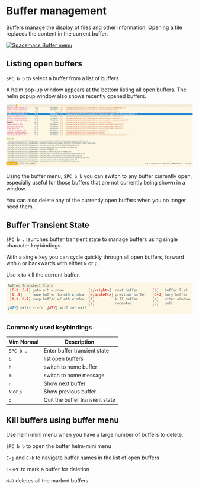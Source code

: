 # Buffer management

Buffers manage the display of files and other information. Opening a file replaces the content in the current buffer.

[![Spacemacs Buffer menu](../images/spacemacs-buffer-menu.png)](/images/spacemacs-buffer-menu.png)

## Listing open buffers

`SPC b b` to select a buffer from a list of buffers

A helm pop-up window appears at the bottom listing all open buffers.  The helm popup window also shows recently opened buffers.

![Spacemacs - Buffer menu - List Buffers - Helm Mini buffer](/images/spacemacs-buffer-menu-list-buffers-helm-mini.png)

Using the buffer menu, `SPC b b` you can switch to any buffer currently open, especially useful for those buffers that are not currently being shown in a window.

You can also delete any of the currently open buffers when you no longer need them.


## Buffer Transient State

`SPC b .` launches buffer transient state to manage buffers using single character keybindings.

With a single key you can cycle quickly through all open buffers, forward with `n` or backwards with either `N` or `p`.

Use `k` to kill the current buffer.

![Spacemacs - Buffer Transient State](/images/spacemacs-buffers-transient-state-menu.png)


### Commonly used keybindings

| Vim Normal | Description                     |
|------------|---------------------------------|
| `SPC b .`  | Enter buffer transient state    |
| `b`        | list open buffers               |
| `h`        | switch to home buffer           |
| `m`        | switch to home message          |
| `n`        | Show next buffer                |
| `N` or `p` | Show previous buffer            |
| `q`        | Quit the buffer transient state |


## Kill buffers using buffer menu
Use helm-mini menu when you have a large number of buffers to delete.

`SPC b b` to open the buffer helm-mini menu

`C-j` and `C-k` to navigate buffer names in the list of open buffers

`C-SPC` to mark a buffer for deletion

`M-D` deletes all the marked buffers.
